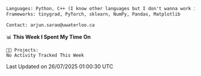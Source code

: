 ```txt
Languages: Python, C++ (I know other languages but I don't wanna work in em)
Frameworks: tinygrad, PyTorch, sklearn, NumPy, Pandas, Matplotlib

Contact: arjun.sarao@uwaterloo.ca
```

<!--START_SECTION:waka-->
📊 **This Week I Spent My Time On** 

```text
🐱‍💻 Projects: 
No Activity Tracked This Week
```


 Last Updated on 26/07/2025 01:00:30 UTC
<!--END_SECTION:waka-->
